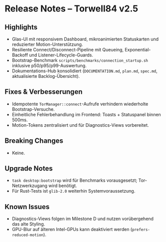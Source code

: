 # Release Notes – Torwell84 v2.5

## Highlights
- Glas-UI mit responsivem Dashboard, mikroanimierten Statuskarten und reduzierter Motion-Unterstützung.
- Resiliente Connect/Disconnect-Pipeline mit Queueing, Exponential-Backoff und Listener-Lifecycle-Guards.
- Bootstrap-Benchmark `scripts/benchmarks/connection_startup.sh` inklusive p50/p95/p99-Auswertung.
- Dokumentations-Hub konsolidiert (`DOCUMENTATION.md`, `plan.md`, `spec.md`, aktualisierte Backlog-Übersicht).

## Fixes & Verbesserungen
- Idempotente `TorManager::connect`-Aufrufe verhindern wiederholte Bootstrap-Versuche.
- Einheitliche Fehlerbehandlung im Frontend: Toasts + Statuspanel binnen 500ms.
- Motion-Tokens zentralisiert und für Diagnostics-Views vorbereitet.

## Breaking Changes
- Keine.

## Upgrade Notes
- `task desktop:bootstrap` wird für Benchmarks vorausgesetzt; Tor-Netzwerkzugang wird benötigt.
- Für Rust-Tests ist `glib-2.0` weiterhin Systemvoraussetzung.

## Known Issues
- Diagnostics-Views folgen im Milestone D und nutzen vorübergehend das alte Styling.
- GPU-Blur auf älteren Intel-GPUs kann deaktiviert werden (`prefers-reduced-motion`).
